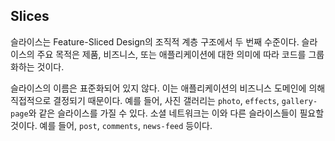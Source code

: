 ## Slices
슬라이스는 Feature-Sliced Design의 조직적 계층 구조에서 두 번째 수준이다. 슬라이스의 주요 목적은 제품, 비즈니스, 또는 애플리케이션에 대한 의미에 따라 코드를 그룹화하는 것이다.

슬라이스의 이름은 표준화되어 있지 않다. 이는 애플리케이션의 비즈니스 도메인에 의해 직접적으로 결정되기 때문이다. 예를 들어, 사진 갤러리는 `photo`, `effects`, `gallery-page`와 같은 슬라이스를 가질 수 있다. 소셜 네트워크는 이와 다른 슬라이스들이 필요할 것이다. 예를 들어, `post`, `comments`, `news-feed` 등이다.

